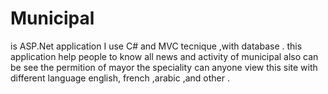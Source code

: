 # Municipal
is ASP.Net application 
I use C# and MVC tecnique ,with database .
this application help people to know all news and activity of municipal also can be see the permition of mayor 
the speciality can anyone view this site with different language english, french ,arabic ,and other .
